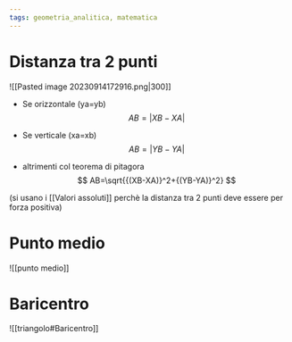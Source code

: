```yaml
---
tags: geometria_analitica, matematica
---
```

# Distanza tra 2 punti
![[Pasted image 20230914172916.png|300]]

- Se orizzontale (ya=yb)
$$
AB=|XB-XA|
$$

- Se verticale (xa=xb)
$$
AB=|YB-YA|
$$
- altrimenti col teorema di pitagora
$$
AB=\sqrt{{(XB-XA)}^2+{(YB-YA)}^2}
$$

(si usano i [[Valori assoluti]] perchè la distanza tra 2 punti deve essere per forza positiva)

# Punto medio
![[punto medio]]

# Baricentro
![[triangolo#Baricentro]]

